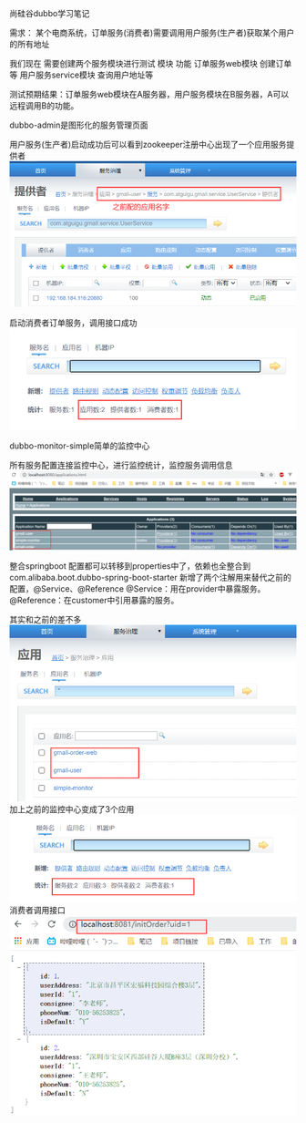 尚硅谷dubbo学习笔记

需求：
某个电商系统，订单服务(消费者)需要调用用户服务(生产者)获取某个用户的所有地址

我们现在 需要创建两个服务模块进行测试 
模块	                功能
订单服务web模块	    创建订单等
用户服务service模块	查询用户地址等

测试预期结果：订单服务web模块在A服务器，用户服务模块在B服务器，A可以远程调用B的功能。

dubbo-admin是图形化的服务管理页面

用户服务(生产者)启动成功后可以看到zookeeper注册中心出现了一个应用服务提供者
![zookeeper](./img/zookeeper.png "zookeeper")


启动消费者订单服务，调用接口成功
![zookeeper1](./img/zk1.png "zookeeper22")

dubbo-monitor-simple简单的监控中心

所有服务配置连接监控中心，进行监控统计，监控服务调用信息   
![监控中心](./img/monitor.png "监控中心")

整合springboot
配置都可以转移到properties中了，依赖也全整合到com.alibaba.boot.dubbo-spring-boot-starter
新增了两个注解用来替代之前的配置，@Service、@Reference
@Service：用在provider中暴露服务。
@Reference：在customer中引用暴露的服务。

其实和之前的差不多
![监控中心](./img/admin.png "监控中心")
加上之前的监控中心变成了3个应用
![监控中心](./img/admin2.png "监控中心")
消费者调用接口
![消费者](./img/controller.png "消费者")